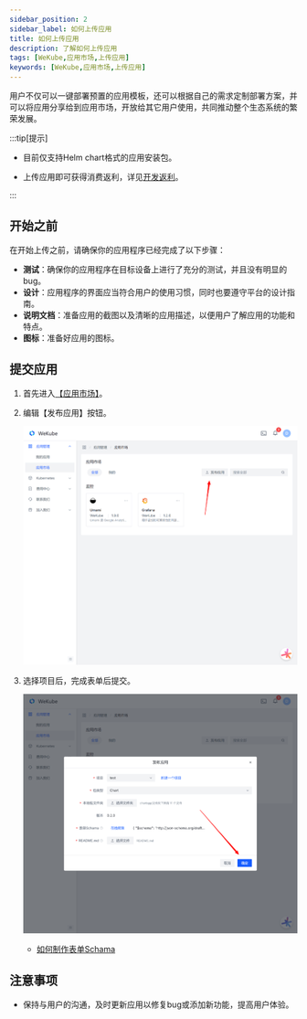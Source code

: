 ```yaml
---
sidebar_position: 2
sidebar_label: 如何上传应用
title: 如何上传应用
description: 了解如何上传应用
tags: [WeKube,应用市场,上传应用]
keywords: [WeKube,应用市场,上传应用]
---
```


用户不仅可以一键部署预置的应用模板，还可以根据自己的需求定制部署方案，并可以将应用分享给到应用市场，开放给其它用户使用，共同推动整个生态系统的繁荣发展。

:::tip[提示]

- 目前仅支持Helm chart格式的应用安装包。

- 上传应用即可获得消费返利，详见[开发返利](https://wekube.com/zh-Hans/joinus/publish)。

:::

## 开始之前

在开始上传之前，请确保你的应用程序已经完成了以下步骤：

- **测试**：确保你的应用程序在目标设备上进行了充分的测试，并且没有明显的bug。
- **设计**：应用程序的界面应当符合用户的使用习惯，同时也要遵守平台的设计指南。
- **说明文档**：准备应用的截图以及清晰的应用描述，以便用户了解应用的功能和特点。
- **图标**：准备好应用的图标。



## 提交应用

1. 首先进入[【应用市场】](https://wekube.com/zh-Hans/application/market)。

2. 编辑【发布应用】按钮。

   ![应用市场页面](./img/application-market-upload-tips.png)

3. 选择项目后，完成表单后提交。

   ![完成表单后提交](./img/application-market-submit.png)

   - [如何制作表单Schama](/docs/app-market/make-form-schama)



## 注意事项

- 保持与用户的沟通，及时更新应用以修复bug或添加新功能，提高用户体验。